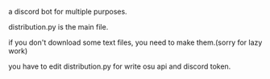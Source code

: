 a discord bot for multiple purposes.

distribution.py is the main file.

if you don't download some text files, you need to make them.(sorry for lazy work)

you have to edit distribution.py for write osu api and discord token.